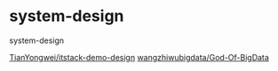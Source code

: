 # system-design
system-design


[TianYongwei/itstack-demo-design](https://github.com/TianYongwei/itstack-demo-design)
[wangzhiwubigdata/God-Of-BigData](https://github.com/wangzhiwubigdata/God-Of-BigData/)
